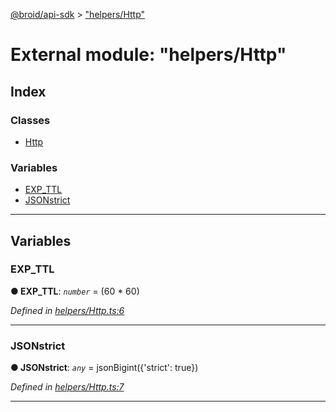 [@broid/api-sdk](../README.md) > ["helpers/Http"](../modules/_helpers_http_.md)



# External module: "helpers/Http"

## Index

### Classes

* [Http](../classes/_helpers_http_.http.md)


### Variables

* [EXP_TTL](_helpers_http_.md#exp_ttl)
* [JSONstrict](_helpers_http_.md#jsonstrict)



---
## Variables
<a id="exp_ttl"></a>

###  EXP_TTL

**●  EXP_TTL**:  *`number`*  =  (60 * 60)

*Defined in [helpers/Http.ts:6](https://github.com/broidHQ/broid-api-js-sdk/blob/5f1b060/src/helpers/Http.ts#L6)*





___

<a id="jsonstrict"></a>

###  JSONstrict

**●  JSONstrict**:  *`any`*  =  jsonBigint({'strict': true})

*Defined in [helpers/Http.ts:7](https://github.com/broidHQ/broid-api-js-sdk/blob/5f1b060/src/helpers/Http.ts#L7)*





___


